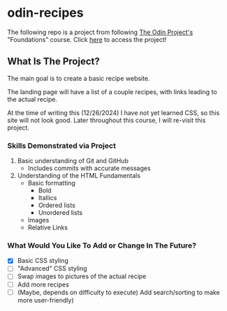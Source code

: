 # odin-recipes
The following repo is a project from following [The Odin Project's](https://www.theodinproject.com/about) "Foundations" course.
Click [here](https://alpine-fox.github.io/odin-recipes/) to access the project!

## What Is The Project?
The main goal is to create a basic recipe website. 

The landing page will have a list of a couple recipes, with links leading to the actual recipe. 

At the time of writing this (12/26/2024) I have not yet learned CSS, so this site will not look good. Later throughout this course, I will re-visit this project.

### Skills Demonstrated via Project
1. Basic understanding of Git and GitHub
   - Includes commits with accurate messages
2. Understanding of the HTML Fundamentals
   - Basic formatting
     - Bold
     - Itallics
     - Ordered lists
     - Unordered lists
   - Images
   - Relative Links

### What Would You Like To Add or Change In The Future?
- [x] Basic CSS styling
- [ ] "Advanced" CSS styling
- [ ] Swap images to pictures of the actual recipe
- [ ] Add more recipes
- [ ] \(Maybe, depends on difficulty to execute) Add search/sorting to make more user-friendly)